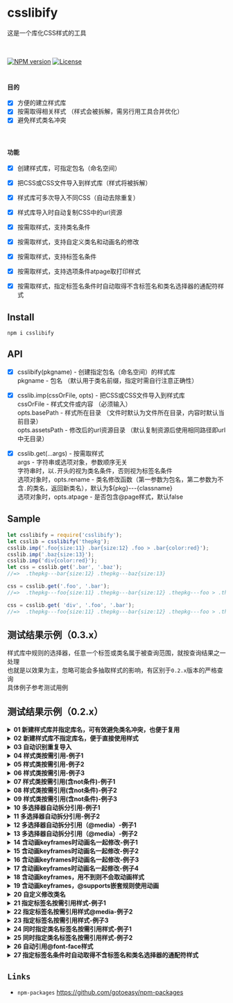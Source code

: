 # csslibify
这是一个库化CSS样式的工具<br>
<br>
<br>

[![NPM version](https://img.shields.io/npm/v/csslibify.svg)](https://www.npmjs.com/package/csslibify)
[![License](https://img.shields.io/badge/License-Apache%202-brightgreen.svg)](http://www.apache.org/licenses/LICENSE-2.0)
<br>
<br>
### `目的`
- [x] 方便的建立样式库
- [x] 按需取得相关样式 （样式会被拆解，需另行用工具合并优化）
- [x] 避免样式类名冲突
<br>

### `功能`
- [x] 创建样式库，可指定包名（命名空间）<br>
- [x] 把CSS或CSS文件导入到样式库（样式将被拆解）<br>
- [x] 样式库可多次导入不同CSS（自动去除重复）<br>
- [x] 样式库导入时自动复制CSS中的url资源<br>
- [x] 按需取样式，支持类名条件<br>
- [x] 按需取样式，支持自定义类名和动画名的修改<br>
- [x] 按需取样式，支持标签名条件<br>
- [x] 按需取样式，支持选项条件atpage取打印样式<br>
- [x] 按需取样式，指定标签名条件时自动取得不含标签名和类名选择器的通配符样式<br>


## Install
```
npm i csslibify
```


## API
- [x] csslibify(pkgname) - 创建指定包名（命名空间）的样式库<br>
      pkgname - 包名 （默认用于类名前缀，指定时需自行注意正确性）<br>
- [x] csslib.imp(cssOrFile, opts) - 把CSS或CSS文件导入到样式库<br>
      cssOrFile - 样式文件或内容 （必须输入）<br>
      opts.basePath - 样式所在目录 （文件时默认为文件所在目录，内容时默认当前目录）<br>
      opts.assetsPath - 修改后的url资源目录 （默认复制资源后使用相同路径即url中无目录）<br>
- [x] csslib.get(...args) - 按需取样式<br>
      args - 字符串或选项对象，参数顺序无关<br>
      字符串时，以`.`开头的视为类名条件，否则视为标签名条件<br>
      选项对象时，opts.rename - 类名修改函数（第一参数为包名，第二参数为不含`.`的类名，返回新类名），默认为${pkg}---{classname}<br>
      选项对象时，opts.atpage - 是否包含@page样式，默认false<br>


## Sample
```js
let csslibify = require('csslibify');
let csslib = csslibify('thepkg');
csslib.imp('.foo{size:11} .bar{size:12} .foo > .bar{color:red}');
csslib.imp('.baz{size:13}');
csslib.imp('div{color:red}');
let css = csslib.get('.bar', '.baz');
//=>  .thepkg---bar{size:12} .thepkg---baz{size:13}

css = csslib.get('.foo', '.bar');
//=>  .thepkg---foo{size:11} .thepkg---bar{size:12} .thepkg---foo > .thepkg---bar{color:red}

css = csslib.get( 'div', '.foo', '.bar');
//=>  .thepkg---foo{size:11} .thepkg---bar{size:12} .thepkg---foo > .thepkg---bar{color:red} div{color:red}
```

## 测试结果示例（0.3.x）
样式库中规则的选择器，任意一个标签或类名属于被查询范围，就按查询结果之一处理<br>
也就是以效果为主，忽略可能会多抽取样式的影响，有区别于`0.2.x`版本的严格查询<br>
具体例子参考测试用例

## 测试结果示例（0.2.x）
<details>
<summary><strong>01 新建样式库并指定库名，可有效避免类名冲突，也便于复用</strong></summary>

```js
let csslibify = require('csslibify');
let csslib = csslibify('pkg');
csslib.imp('.foo{size:1}');
csslib.imp('.bar{size:2}');

let result = csslib.get( '.foo', '.bar' );

/*
// result:

.pkg---foo{size:1}
.pkg---bar{size:2}
*/
```
</details>


<details>
<summary><strong>02 新建样式库不指定库名，便于直接使用样式</strong></summary>

```js
let csslibify = require('csslibify');
let csslib = csslibify();
csslib.imp('.foo{size:1}');
csslib.imp('.bar{size:2}');

let result = csslib.get( '.foo', '.bar' );

/*
// result:

.foo{size:1}
.bar{size:2}
*/
```
</details>


<details>
<summary><strong>03 自动识别重复导入</strong></summary>

```js
let csslibify = require('csslibify');
let csslib = csslibify();
csslib.imp('.foo{size:1}');
csslib.imp('.foo{size:1}');
csslib.imp('.foo{size:1}');

let result = csslib.get( '.foo' );

/*
// result:

.foo{size:1}
*/
```
</details>


<details>
<summary><strong>04 样式类按需引用-例子1</strong></summary>

```js
let csslibify = require('csslibify');
let csslib = csslibify();
csslib.imp('.foo{size:1}');
csslib.imp('.bar{size:2}');
csslib.imp('.baz{size:3}');

let result = csslib.get( '.baz' );

/*
// result:

.baz{size:3}
*/
```
</details>


<details>
<summary><strong>05 样式类按需引用-例子2</strong></summary>

```js
let csslibify = require('csslibify');
let csslib = csslibify();
csslib.imp('.foo{size:1}');
csslib.imp('.bar .baz{size:2}');
csslib.imp('.baz{size:3}');

let result = csslib.get( '.baz' );

/*
// result:

.baz{size:3}
*/
```
</details>


<details>
<summary><strong>06 样式类按需引用-例子3</strong></summary>

```js
let csslibify = require('csslibify');
let csslib = csslibify();
csslib.imp('.foo{size:1}');
csslib.imp('.bar .baz{size:2}');
csslib.imp('.baz{size:3}');

let result = csslib.get( '.bar', '.baz' );

/*
// result:

.bar .baz{size:2}
.baz{size:3}
*/
```
</details>


<details>
<summary><strong>07 样式类按需引用(含not条件)-例子1</strong></summary>

```js
let csslibify = require('csslibify');
let csslib = csslibify('pkg');
csslib.imp('.foo{size:1} .bar{size:2} .foo:not(.bar){size:3}');

let result = csslib.get( '.foo' );

/*
// result:

.pkg---foo{size:1}
.pkg---foo:not(.pkg---bar){size:3}
*/
```
</details>


<details>
<summary><strong>08 样式类按需引用(含not条件)-例子2</strong></summary>

```js
let csslibify = require('csslibify');
let csslib = csslibify('pkg');
csslib.imp('.foo{size:1} .bar{size:2} .foo:not(.bar){size:3}');

let result = csslib.get( '.bar' );

/*
// result:

.pkg---bar{size:2}
*/
```
</details>


<details>
<summary><strong>09 样式类按需引用(含not条件)-例子3</strong></summary>

```js
let csslibify = require('csslibify');
let csslib = csslibify('pkg');
csslib.imp('.foo{size:1} .bar{size:2} .foo:not(.bar){size:3}');

let result = csslib.get( '.foo', '.bar' );

/*
// result:

.pkg---foo{size:1}
.pkg---bar{size:2}
.pkg---foo:not(.pkg---bar){size:3}
*/
```
</details>


<details>
<summary><strong>10 多选择器自动拆分引用-例子1</strong></summary>

```js
let csslibify = require('csslibify');
let csslib = csslibify('pkg');
csslib.imp('.foo,.bar{size:1} .bar,.baz{color:red}');

let result = csslib.get( '.foo' );

/*
// result:

.pkg---foo{size:1}
*/
```
</details>


<details>
<summary><strong>11 多选择器自动拆分引用-例子2</strong></summary>

```js
let csslibify = require('csslibify');
let csslib = csslibify('pkg');
csslib.imp('.foo,.bar{size:1} .bar,.baz{color:red}');

let result = csslib.get( '.foo', '.bar' );

/*
// result:

.pkg---foo{size:1}
.pkg---bar{size:1}
.pkg---bar{color:red}
*/
```
</details>


<details>
<summary><strong>12 多选择器自动拆分引用（@media）-例子1</strong></summary>

```js
let csslibify = require('csslibify');
let csslib = csslibify('pkg');
csslib.imp('@media (min-width: 768px) { .foo,.bar{margin: 0} }');

let result = csslib.get( '.foo' );

/*
// result:

@media (min-width: 768px) { .pkg---foo{margin: 0} }
*/
```
</details>


<details>
<summary><strong>13 多选择器自动拆分引用（@media）-例子2</strong></summary>

```js
let csslibify = require('csslibify');
let csslib = csslibify('pkg');
csslib.imp('@media (min-width: 768px) { .foo,.bar{margin: 0} }');

let result = csslib.get( '.foo', '.bar' );

/*
// result:

@media (min-width: 768px) { .pkg---foo{margin: 0} }
@media (min-width: 768px) { .pkg---bar{margin: 0} }
*/
```
</details>


<details>
<summary><strong>14 含动画keyframes时动画名一起修改-例子1</strong></summary>

```js
let csslibify = require('csslibify');
let csslib = csslibify('pkg');
csslib.imp(`
  @keyframes foo{
    0% {background:red}
    to {background:yellow}
  }
  .bar {
    animation:foo 5s;
  }
  .baz {
    size:14;
  }
`);

let result = csslib.get( '.bar' );

/*
// result:

.pkg---bar{animation:pkg---foo 5s}
@keyframes pkg---foo{
  0% {background:red}
  to {background:yellow}
}
*/
```
</details>


<details>
<summary><strong>15 含动画keyframes时动画名一起修改-例子2</strong></summary>

```js
let csslibify = require('csslibify');
let csslib = csslibify('pkg');
csslib.imp(`
  @keyframes foo{
    0% {background:red}
    to {background:yellow}
  }
  .bar {
    animation-name:foo;
    animation-duration: 5s;
  }
  .baz {
    size:14;
  }
`);

let result = csslib.get( '.bar', '.baz' );

/*
// result:

.pkg---bar{
  animation:pkg---foo;
  animation-duration: 5s
}
.pkg---baz{size:14}
@keyframes pkg---foo{
  0% {background:red}
  to {background:yellow}
}
*/
```
</details>


<details>
<summary><strong>16 含动画keyframes时动画名一起修改-例子3</strong></summary>

```js
let csslibify = require('csslibify');
let csslib = csslibify('pkg');
csslib.imp(`
  @keyframes foo{
    0% {background:red}
    to {background:yellow}
  }
  @media (min-width: 768px) {
    .bar {
      animation:foo 5s;
    }
  }
  .baz {
    size:14;
  }
`);

let result = csslib.get( '.bar' );

/*
// result:

@keyframes pkg---foo{
  0% {background:red}
  to {background:yellow}
}
@media (min-width: 768px) {
  .pkg---bar{animation:pkg---foo 5s}
}
*/
```
</details>


<details>
<summary><strong>17 含动画keyframes时动画名一起修改-例子4</strong></summary>

```js
let csslibify = require('csslibify');
let csslib = csslibify('pkg');
csslib.imp(`
  @keyframes foo{
    0% {background:red}
    to {background:yellow}
  }
  @media (min-width: 768px) {
    .bar {
      animation-name:foo;
      animation-duration: 5s;
    }
  }
  .baz {
    size:14;
  }
`);

let result = csslib.get( '.bar', '.baz' );

/*
// result:

.pkg---baz{size:14}
@keyframes pkg---foo{
  0% {background:red}
  to {background:yellow}
}
@media (min-width: 768px) {
  .pkg---bar{
    animation:pkg---foo;
    animation-duration: 5s
  }
}
*/
```
</details>


<details>
<summary><strong>18 含动画keyframes，用不到则不会取动画样式</strong></summary>

```js
let csslibify = require('csslibify');
let csslib = csslibify('pkg');
csslib.imp(`
  @keyframes foo{
    0% {background:red}
    to {background:yellow}
  }
  .bar {
    animation-name:foo;
    animation-duration: 5s;
  }
  .baz {
    size:14;
  }
`);

let result = csslib.get( '.baz' );

/*
// result:

.pkg---baz{size:14}
*/
```
</details>


<details>
<summary><strong>19 含动画keyframes，@supports嵌套规则使用动画</strong></summary>

```js
let csslibify = require('csslibify');
let csslib = csslibify('pkg');
csslib.imp(`
  @keyframes foo{
    0% {background:red}
    to {background:yellow}
  }
  @supports (position: sticky) {
    .bar {
      animation:foo 5s;
    }
  }
  .baz {
    size:14;
  }
`);

let result = csslib.get( '.bar' );

/*
// result:

@keyframes pkg---foo {
  0% {background: red}
  to {background: yellow}
}
@supports (position: sticky) {
  .pkg---bar{animation:pkg---foo 5s}
}
*/
```
</details>


<details>
<summary><strong>20 自定义修改类名 </strong></summary>

```js
let csslibify = require('csslibify');
let csslib = csslibify('pkg');
csslib.imp('.foo{size:1}');

let result = csslib.get( '.foo', {rename: (pkg,name) => name + '-----' + pkg} );

/*
// result:

.foo-----pkg{size:1}
*/
```
</details>


<details>
<summary><strong>21 指定标签名按需引用样式-例子1 </strong></summary>

```js
let csslibify = require('csslibify');
let csslib = csslibify('pkg');
csslib.imp('a{size:1} .foo div{size:2}');

let result = csslib.get( 'a' );

/*
// result:

a{size:1}
*/
```
</details>


<details>
<summary><strong>22 指定标签名按需引用样式@media-例子2 </strong></summary>

```js
let csslibify = require('csslibify');
let csslib = csslibify('pkg');
csslib.imp('@media (min-width: 768px) { a{size:1} .foo div{size:2} }');

let result = csslib.get( 'div' );

/*
// result:(blank)

*/
```
</details>


<details>
<summary><strong>23 指定标签名按需引用样式-例子3 </strong></summary>

```js
let csslibify = require('csslibify');
let csslib = csslibify('pkg');
csslib.imp('a{size:1} .foo div{size:2}');

let result = csslib.get( 'div' );

/*
// result:(blank)

*/
```
</details>


<details>
<summary><strong>24 同时指定类名标签名按需引用样式-例子1 </strong></summary>

```js
let csslibify = require('csslibify');
let csslib = csslibify('pkg');
csslib.imp('a{size:1} .foo div{size:2}');

let result = csslib.get( 'div', '.foo' );

/*
// result:

.pkg---foo div{size:2}
*/
```
</details>


<details>
<summary><strong>25 同时指定类名标签名按需引用样式-例子2 </strong></summary>

```js
let csslibify = require('csslibify');
let csslib = csslibify('pkg');
csslib.imp('@media (min-width: 768px) { a{size:1} .foo div{size:2} }');

let result = csslib.get( 'div', '.foo' );

/*
// result:

@media (min-width: 768px) { .pkg---foo div{size:2} }
*/
```
</details>


<details>
<summary><strong>26 自动引用@font-face样式 </strong></summary>

```js
let csslibify = require('csslibify');
let csslib = csslibify('pkg');
csslib.imp(`
  @font-face {
    font-family: 'Font Awesome 5 Free';
    font-style: normal;
    font-weight: 900;
    font-display: auto;
    src: url("../webfonts/fa-solid-900.eot");
    src: url("../webfonts/fa-solid-900.eot?#iefix") format("embedded-opentype"),
         url("../webfonts/fa-solid-900.woff2") format("woff2"),
	 url("../webfonts/fa-solid-900.woff") format("woff"),
	 url("../webfonts/fa-solid-900.ttf") format("truetype"),
	 url("../webfonts/fa-solid-900.svg#fontawesome") format("svg");
  }

  .fa,
  .fas {
    font-family: 'Font Awesome 5 Free';
    font-weight: 900;
  }
`);

let result = csslib.get( '.fa' );

/*
// result: (注：实际url资源会被复制并哈希化文件名，默认路径改为资源文件的绝对路径)

  .pkg---fa {
    font-family: 'Font Awesome 5 Free';
    font-weight: 900;
  }

  @font-face {
    font-family: 'Font Awesome 5 Free';
    font-style: normal;
    font-weight: 900;
    font-display: auto;
    src: url("../webfonts/fa-solid-900.eot");
    src: url("../webfonts/fa-solid-900.eot?#iefix") format("embedded-opentype"),
         url("../webfonts/fa-solid-900.woff2") format("woff2"),
	 url("../webfonts/fa-solid-900.woff") format("woff"),
	 url("../webfonts/fa-solid-900.ttf") format("truetype"),
	 url("../webfonts/fa-solid-900.svg#fontawesome") format("svg");
  }

*/
```
</details>


<details>
<summary><strong>27 指定标签名条件时自动取得不含标签名和类名选择器的通配符样式</strong></summary>

```js
let csslibify = require('csslibify');
let csslib = csslibify('pkg');
csslib.imp('article,aside { display: block; }  [title]{color:red} * {box-sizing: border-box;}');

let result = csslib.get( 'article' );

/*
// result:

* {box-sizing: border-box;}
[title]{color:red}
article { display: block; }
*/
```
</details>






## `Links`
* `npm-packages` https://github.com/gotoeasy/npm-packages

